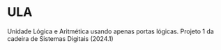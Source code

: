 # ULA

Unidade Lógica e Aritmética usando apenas portas lógicas.
Projeto 1 da cadeira de Sistemas Digitais (2024.1)

